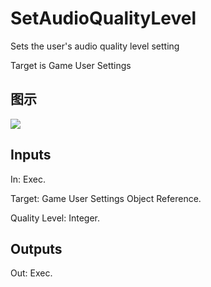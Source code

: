 # SetAudioQualityLevel

Sets the user's audio quality level setting

Target is Game User Settings

## 图示

![]($-20221218-20575066.png)

## Inputs

In: Exec.

Target: Game User Settings Object Reference.

Quality Level: Integer.  

## Outputs

Out: Exec.

